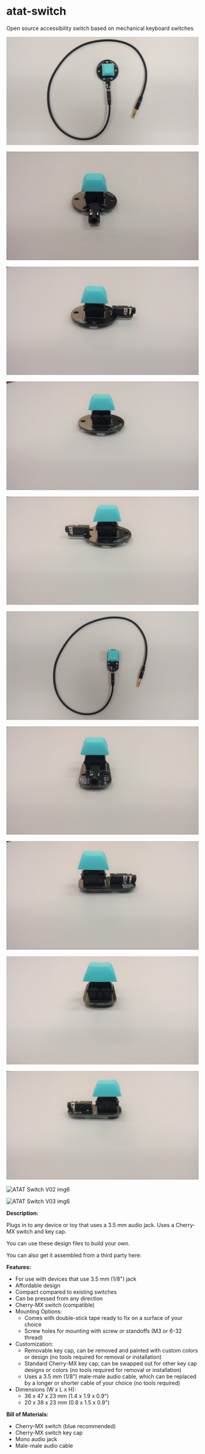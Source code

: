 # atat-switch
Open source accessibility switch based on mechanical keyboard switches

![ATAT Switch V02 img0](https://github.com/musghz/atat-switch/blob/main/media/atat_round_0.jpg)

![ATAT Switch V02 img1](https://github.com/musghz/atat-switch/blob/main/media/atat_round_1.jpg)

![ATAT Switch V02 img2](https://github.com/musghz/atat-switch/blob/main/media/atat_round_2.jpg)

![ATAT Switch V02 img3](https://github.com/musghz/atat-switch/blob/main/media/atat_round_3.jpg)

![ATAT Switch V02 img4](https://github.com/musghz/atat-switch/blob/main/media/atat_round_4.jpg)

![ATAT Switch V03 img0](https://github.com/musghz/atat-switch/blob/main/media/atat_plain_0.jpg)

![ATAT Switch V03 img1](https://github.com/musghz/atat-switch/blob/main/media/atat_plain_1.jpg)

![ATAT Switch V03 img2](https://github.com/musghz/atat-switch/blob/main/media/atat_plain_2.jpg)

![ATAT Switch V03 img3](https://github.com/musghz/atat-switch/blob/main/media/atat_plain_3.jpg)

![ATAT Switch V03 img4](https://github.com/musghz/atat-switch/blob/main/media/atat_plain_4.jpg)

![ATAT Switch V02 img6](https://github.com/musghz/atat-switch/blob/main/media/atat_round_6.jpg)

![ATAT Switch V03 img6](https://github.com/musghz/atat-switch/blob/main/media/atat_plain_6.jpg)



**Description:**

Plugs in to any device or toy that uses a 3.5 mm audio jack. Uses a Cherry-MX switch and key cap.

You can use these design files to build your own. 

You can also get it assembled from a third party here: 

**Features:**

- For use with devices that use 3.5 mm (1/8") jack
- Affordable design
- Compact compared to existing switches
- Can be pressed from any direction
- Cherry-MX switch (compatible)
- Mounting Options:
  - Comes with double-stick tape ready to fix on a surface of your choice
  - Screw holes for mounting with screw or standoffs (M3 or 6-32 thread)
- Customization:
  - Removable key cap, can be removed and painted with custom colors or design (no tools required for removal or installation)
  - Standard Cherry-MX key cap, can be swapped out for other key cap designs or colors (no tools required for removal or installation)
  - Uses a 3.5 mm (1/8") male-male audio cable, which can be replaced by a longer or shorter cable of your choice (no tools required)
- Dimensions (W x L x H): 
  - 36 x 47 x 23 mm (1.4 x 1.9 x 0.9")
  - 20 x 38 x 23 mm (0.8 x 1.5 x 0.9")

**Bill of Materials:**

- Cherry-MX switch (blue recommended)
- Cherry-MX switch key cap
- Mono audio jack
- Male-male audio cable
